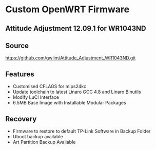 Custom OpenWRT Firmware
=======================

Attitude Adjustment 12.09.1 for WR1043ND
----------------------------------------

Source
------

https://github.com/gwlim/Attitude_Adjustment_WR1043ND.git

Features
--------

* Customised CFLAGS for mips24kc
* Update toolchain to latest Linaro GCC 4.8 and Linaro Binutils
* Modify LuCI Interface
* 6.5MB Base Image with Installable Modular Packages

Recovery
--------

* Firmware to restore to default TP-Link Software in Backup Folder
* Uboot backup available
* Art Partition Backup Available
